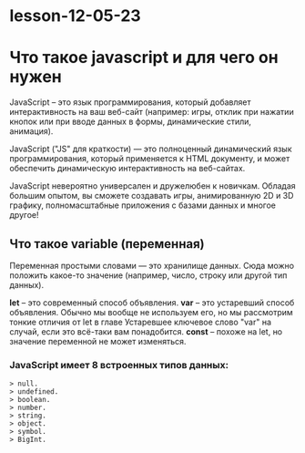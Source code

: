 # lesson-12-05-23

# Что такое javascript и для чего он нужен

JavaScript – это язык программирования, который добавляет интерактивность на ваш веб-сайт (например: игры, отклик при нажатии кнопок или при вводе данных в формы, динамические стили, анимация).

JavaScript ("JS" для краткости) — это полноценный динамический язык программирования, который применяется к HTML документу, и может обеспечить динамическую интерактивность на веб-сайтах.

JavaScript невероятно универсален и дружелюбен к новичкам. Обладая большим опытом, вы сможете создавать игры, анимированную 2D и 3D графику, полномасштабные приложения с базами данных и многое другое!

## Что такое variable (переменная) 

Переменная простыми словами — это хранилище данных. Сюда можно положить какое-то значение (например, число, строку или другой тип данных).

**let** – это современный способ объявления.
**var** – это устаревший способ объявления. Обычно мы вообще не используем его, но мы рассмотрим тонкие отличия от let в главе Устаревшее ключевое слово "var" на случай, если это всё-таки вам понадобится.
**const** – похоже на let, но значение переменной не может изменяться.


### JavaScript имеет 8 встроенных типов данных:

    > null.
    > undefined.
    > boolean.
    > number.
    > string.
    > object.
    > symbol.
    > BigInt.